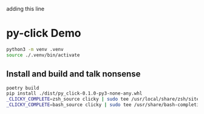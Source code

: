 adding this line
# py-click Demo

```bash
python3 -m venv .venv
source ./.venv/bin/activate
```

## Install and build and talk nonsense

```bash
poetry build
pip install ./dist/py_click-0.1.0-py3-none-any.whl
_CLICKY_COMPLETE=zsh_source clicky | sudo tee /usr/local/share/zsh/site-functions/_clicky >/dev/null
_CLICKY_COMPLETE=bash_source clicky | sudo tee /usr/share/bash-completion/completions/clicky >/dev/null
```
